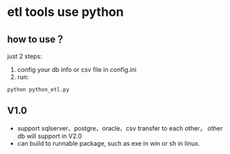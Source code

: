 # etl tools use python
## how to use？
just 2 steps:
1. config your db info or csv file in config.ini
2. run:
```
python python_etl.py
```
## V1.0 
- support sqlserver、postgre、oracle、csv transfer to each other， other db will support in V2.0
- can build to runnable package, such as exe in win or sh in linux.
